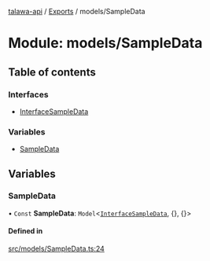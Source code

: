 [talawa-api](../README.md) / [Exports](../modules.md) / models/SampleData

# Module: models/SampleData

## Table of contents

### Interfaces

- [InterfaceSampleData](../interfaces/models_SampleData.InterfaceSampleData.md)

### Variables

- [SampleData](models_SampleData.md#sampledata)

## Variables

### SampleData

• `Const` **SampleData**: `Model`\<[`InterfaceSampleData`](../interfaces/models_SampleData.InterfaceSampleData.md), {}, {}\>

#### Defined in

[src/models/SampleData.ts:24](https://github.com/PalisadoesFoundation/talawa-api/blob/7fc03c3/src/models/SampleData.ts#L24)
